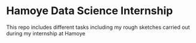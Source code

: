 # Hamoye Data Science Internship

This repo includes different tasks including my rough sketches carried out during my internship at Hamoye
